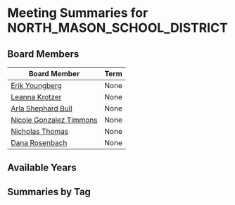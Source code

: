 # Meeting Summaries for NORTH_MASON_SCHOOL_DISTRICT

## Board Members

| Board Member       | Term           |
|--------------------|----------------|
| [Erik Youngberg](board_member_193.md) | None |
| [Leanna Krotzer](board_member_194.md) | None |
| [Arla Shephard Bull](board_member_195.md) | None |
| [Nicole Gonzalez Timmons](board_member_196.md) | None |
| [Nicholas Thomas](board_member_197.md) | None |
| [Dana Rosenbach](board_member_198.md) | None |

## Available Years

## Summaries by Tag
